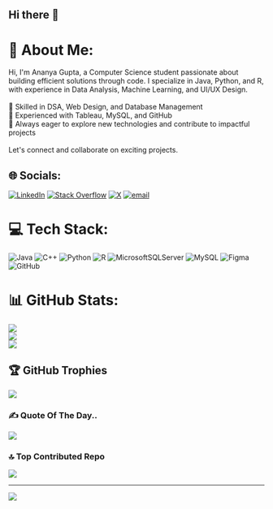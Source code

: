 ## Hi there 👋

# 💫 About Me:
Hi, I'm Ananya Gupta, a Computer Science student passionate about building efficient solutions through code. I specialize in Java, Python, and R, with experience in Data Analysis, Machine Learning, and UI/UX Design.<br><br>🔹 Skilled in DSA, Web Design, and Database Management<br>🔹 Experienced with Tableau, MySQL, and GitHub<br>🔹 Always eager to explore new technologies and contribute to impactful projects<br><br>Let's connect and collaborate on exciting projects.


## 🌐 Socials:
[![LinkedIn](https://img.shields.io/badge/LinkedIn-%230077B5.svg?logo=linkedin&logoColor=white)](https://linkedin.com/in/18ananya) [![Stack Overflow](https://img.shields.io/badge/-Stackoverflow-FE7A16?logo=stack-overflow&logoColor=white)](https://stackoverflow.com/users/ananya18) [![X](https://img.shields.io/badge/X-black.svg?logo=X&logoColor=white)](https://x.com/AnanyaGupta1804) [![email](https://img.shields.io/badge/Email-D14836?logo=gmail&logoColor=white)](mailto:ananya1804gupta@gmail.com) 

# 💻 Tech Stack:
![Java](https://img.shields.io/badge/java-%23ED8B00.svg?style=for-the-badge&logo=openjdk&logoColor=white) ![C++](https://img.shields.io/badge/c++-%2300599C.svg?style=for-the-badge&logo=c%2B%2B&logoColor=white) ![Python](https://img.shields.io/badge/python-3670A0?style=for-the-badge&logo=python&logoColor=ffdd54) ![R](https://img.shields.io/badge/r-%23276DC3.svg?style=for-the-badge&logo=r&logoColor=white) ![MicrosoftSQLServer](https://img.shields.io/badge/Microsoft%20SQL%20Server-CC2927?style=for-the-badge&logo=microsoft%20sql%20server&logoColor=white) ![MySQL](https://img.shields.io/badge/mysql-4479A1.svg?style=for-the-badge&logo=mysql&logoColor=white) ![Figma](https://img.shields.io/badge/figma-%23F24E1E.svg?style=for-the-badge&logo=figma&logoColor=white) ![GitHub](https://img.shields.io/badge/github-%23121011.svg?style=for-the-badge&logo=github&logoColor=white)
# 📊 GitHub Stats:
![](https://github-readme-stats.vercel.app/api?username=AnanyaGupta18&theme=dark&hide_border=false&include_all_commits=false&count_private=false)<br/>
![](https://nirzak-streak-stats.vercel.app/?user=AnanyaGupta18&theme=dark&hide_border=false)<br/>
![](https://github-readme-stats.vercel.app/api/top-langs/?username=AnanyaGupta18&theme=dark&hide_border=false&include_all_commits=false&count_private=false&layout=compact)

## 🏆 GitHub Trophies
![](https://github-profile-trophy.vercel.app/?username=AnanyaGupta18&theme=radical&no-frame=false&no-bg=true&margin-w=4)

### ✍️ Quote Of The Day..
![](https://quotes-github-readme.vercel.app/api?type=horizontal&theme=radical)

### 🔝 Top Contributed Repo
![](https://github-contributor-stats.vercel.app/api?username=AnanyaGupta18&limit=5&theme=dark&combine_all_yearly_contributions=true)

---
[![](https://visitcount.itsvg.in/api?id=AnanyaGupta18&icon=0&color=0)](https://visitcount.itsvg.in)

